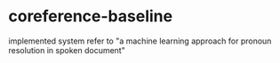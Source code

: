 coreference-baseline
====================

implemented system refer to "a machine learning approach for pronoun resolution in spoken document"
